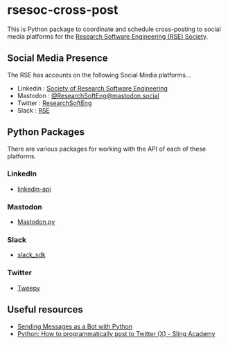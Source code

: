 # rsesoc-cross-post

This is Python package to coordinate and schedule cross-posting to social media platforms for the [Research Software
Engineering (RSE) Society][rsesoc].

## Social Media Presence

The RSE has accounts on the following Social Media platforms...

- Linkedin : [Society of Research Software Engineering][linkedin]
- Mastodon : [@ResearchSoftEng@mastodon.social][mastodon]
- Twitter : [ResearchSoftEng][twitter]
- Slack : [RSE][slack]

## Python Packages

There are various packages for working with the API of each of these platforms.

### LinkedIn

- [linkedin-api][linkedinapi]

### Mastodon

- [Mastodon.py][mastodonpy]

### Slack

- [slack_sdk][slacksdk]

### Twitter

- [Tweepy][tweepy]

## Useful resources

- [Sending Messages as a Bot with Python][automate_slack]
- [Python: How to programmatically post to Twitter (X) - Sling Academy][automate_twitter]

[automate_slack]: https://medium.com/@sid2631/automating-slack-notifications-sending-messages-as-a-bot-with-python-2beb6c16cd8c
[automate_twitter]: https://www.slingacademy.com/article/programmatically-post-to-twitter-with-python/
[linkedin]: https://www.linkedin.com/groups/13564426/
[linkedinapi]: https://pypi.org/project/linkedin-api/
[mastodon]: https://mastodon.social/@ResearchSoftEng
[mastodonpy]: https://github.com/halcy/Mastodon.py
[rsesoc]: https://society-rse.org
[slack]: https://ukrse.slack.com/
[slacksdk]: https://tools.slack.dev/python-slack-sdk/
[tweepy]: https://docs.tweepy.org/en/stable/
[twitter]: https://twitter.com/ResearchSoftEng
